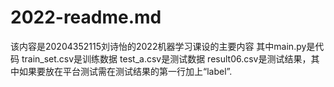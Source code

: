 # 2022-readme.md
该内容是20204352115刘诗怡的2022机器学习课设的主要内容
其中main.py是代码
train_set.csv是训练数据
test_a.csv是测试数据
result06.csv是测试结果，其中如果要放在平台测试需在测试结果的第一行加上“label”.
